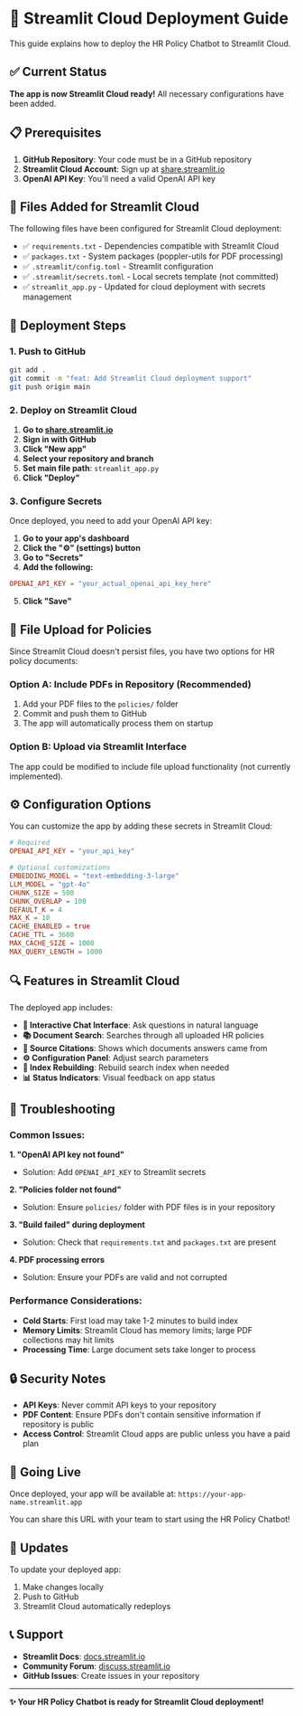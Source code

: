 # 🚀 Streamlit Cloud Deployment Guide

This guide explains how to deploy the HR Policy Chatbot to Streamlit Cloud.

## ✅ Current Status

**The app is now Streamlit Cloud ready!** All necessary configurations have been added.

## 📋 Prerequisites

1. **GitHub Repository**: Your code must be in a GitHub repository
2. **Streamlit Cloud Account**: Sign up at [share.streamlit.io](https://share.streamlit.io)
3. **OpenAI API Key**: You'll need a valid OpenAI API key

## 🔧 Files Added for Streamlit Cloud

The following files have been configured for Streamlit Cloud deployment:

- ✅ `requirements.txt` - Dependencies compatible with Streamlit Cloud
- ✅ `packages.txt` - System packages (poppler-utils for PDF processing)
- ✅ `.streamlit/config.toml` - Streamlit configuration
- ✅ `.streamlit/secrets.toml` - Local secrets template (not committed)
- ✅ `streamlit_app.py` - Updated for cloud deployment with secrets management

## 🚀 Deployment Steps

### 1. Push to GitHub
```bash
git add .
git commit -m "feat: Add Streamlit Cloud deployment support"
git push origin main
```

### 2. Deploy on Streamlit Cloud

1. **Go to [share.streamlit.io](https://share.streamlit.io)**
2. **Sign in with GitHub**
3. **Click "New app"**
4. **Select your repository and branch**
5. **Set main file path**: `streamlit_app.py`
6. **Click "Deploy"**

### 3. Configure Secrets

Once deployed, you need to add your OpenAI API key:

1. **Go to your app's dashboard**
2. **Click the "⚙️" (settings) button**
3. **Go to "Secrets"**
4. **Add the following:**

```toml
OPENAI_API_KEY = "your_actual_openai_api_key_here"
```

5. **Click "Save"**

## 📁 File Upload for Policies

Since Streamlit Cloud doesn't persist files, you have two options for HR policy documents:

### Option A: Include PDFs in Repository (Recommended)
1. Add your PDF files to the `policies/` folder
2. Commit and push them to GitHub
3. The app will automatically process them on startup

### Option B: Upload via Streamlit Interface
The app could be modified to include file upload functionality (not currently implemented).

## ⚙️ Configuration Options

You can customize the app by adding these secrets in Streamlit Cloud:

```toml
# Required
OPENAI_API_KEY = "your_api_key"

# Optional customizations
EMBEDDING_MODEL = "text-embedding-3-large"
LLM_MODEL = "gpt-4o"
CHUNK_SIZE = 500
CHUNK_OVERLAP = 100
DEFAULT_K = 4
MAX_K = 10
CACHE_ENABLED = true
CACHE_TTL = 3600
MAX_CACHE_SIZE = 1000
MAX_QUERY_LENGTH = 1000
```

## 🔍 Features in Streamlit Cloud

The deployed app includes:

- **🤖 Interactive Chat Interface**: Ask questions in natural language
- **📚 Document Search**: Searches through all uploaded HR policies
- **📄 Source Citations**: Shows which documents answers came from
- **⚙️ Configuration Panel**: Adjust search parameters
- **🔄 Index Rebuilding**: Rebuild search index when needed
- **📊 Status Indicators**: Visual feedback on app status

## 🐛 Troubleshooting

### Common Issues:

**1. "OpenAI API key not found"**
- Solution: Add `OPENAI_API_KEY` to Streamlit secrets

**2. "Policies folder not found"**
- Solution: Ensure `policies/` folder with PDF files is in your repository

**3. "Build failed" during deployment**
- Solution: Check that `requirements.txt` and `packages.txt` are present

**4. PDF processing errors**
- Solution: Ensure your PDFs are valid and not corrupted

### Performance Considerations:

- **Cold Starts**: First load may take 1-2 minutes to build index
- **Memory Limits**: Streamlit Cloud has memory limits; large PDF collections may hit limits
- **Processing Time**: Large document sets take longer to process

## 🔒 Security Notes

- **API Keys**: Never commit API keys to your repository
- **PDF Content**: Ensure PDFs don't contain sensitive information if repository is public
- **Access Control**: Streamlit Cloud apps are public unless you have a paid plan

## 🚀 Going Live

Once deployed, your app will be available at:
`https://your-app-name.streamlit.app`

You can share this URL with your team to start using the HR Policy Chatbot!

## 🔄 Updates

To update your deployed app:

1. Make changes locally
2. Push to GitHub
3. Streamlit Cloud automatically redeploys

## 📞 Support

- **Streamlit Docs**: [docs.streamlit.io](https://docs.streamlit.io)
- **Community Forum**: [discuss.streamlit.io](https://discuss.streamlit.io)
- **GitHub Issues**: Create issues in your repository

---

**✨ Your HR Policy Chatbot is ready for Streamlit Cloud deployment!**